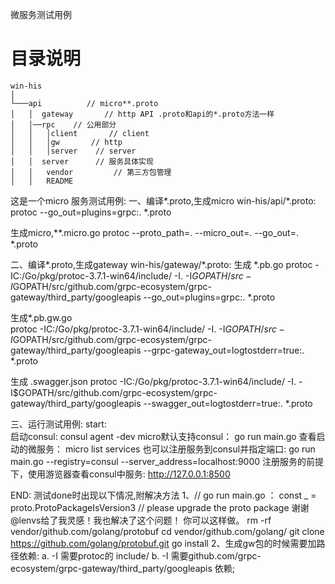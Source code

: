 微服务测试用例
# 目录说明
```
win-his
│
└───api          // micro**.proto
│   │  gateway       // http API .proto和api的*.proto方法一样
│   │──rpc    // 公用部分
│   │   │client       // client
│   │   │gw       // http
│   │   │server    // server
│   │  server      // 服务具体实现
│   │   vendor         // 第三方包管理
│   │	README

```
这是一个micro 服务测试用例:
一、编译*.proto,生成micro
win-his/api/*.proto:
	protoc --go_out=plugins=grpc:. *.proto

生成micro,**.micro.go
	protoc  --proto_path=. --micro_out=. --go_out=. *.proto
 
二、编译*.proto,生成gateway
win-his/gateway/*.proto:
 生成 *.pb.go
	protoc -IC:/Go/pkg/protoc-3.7.1-win64/include/ -I. -I$GOPATH/src -I$GOPATH/src/github.com/grpc-ecosystem/grpc-gateway/third_party/googleapis --go_out=plugins=grpc:. *.proto

 生成*.pb.gw.go	
	protoc -IC:/Go/pkg/protoc-3.7.1-win64/include/ -I. -I$GOPATH/src -I$GOPATH/src/github.com/grpc-ecosystem/grpc-gateway/third_party/googleapis --grpc-gateway_out=logtostderr=true:. *.proto

 生成 .swagger.json
	protoc -IC:/Go/pkg/protoc-3.7.1-win64/include/ -I. -I$GOPATH/src/github.com/grpc-ecosystem/grpc-gateway/third_party/googleapis --swagger_out=logtostderr=true:. *.proto

三、运行测试用例:
start:	
 启动consul:
	consul agent -dev
 micro默认支持consul：
	go run main.go
 查看启动的微服务：
    micro list services
 也可以注册服务到consul并指定端口:
	go run main.go  --registry=consul --server_address=localhost:9000
 注册服务的前提下，使用游览器查看consul中服务:
 http://127.0.0.1:8500


END:
测试done时出现以下情况,附解决方法
1、// go run main.go ： const _ = proto.ProtoPackageIsVersion3 // please upgrade the proto package
 谢谢@lenvs给了我灵感！我也解决了这个问题！
你可以这样做。
rm -rf vendor/github.com/golang/protobuf
cd vendor/github.com/golang/
git clone https://github.com/golang/protobuf.git
go install
2、生成gw包的时候需要加路径依赖:
	a. -I 需要protoc的 include/
	b. -I 需要github.com/grpc-ecosystem/grpc-gateway/third_party/googleapis 依赖;